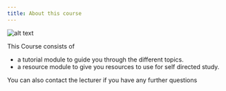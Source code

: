 ```yaml
---
title: About this course
---
```


![alt text](https://cdn.pixabay.com/photo/2017/02/13/02/17/project-management-2061635_960_720.jpg "Project management logo")



This Course consists of 

 - a tutorial module to guide you through the different topics.
 - a resource module to give you resources to use for self directed study.
 
 You can also contact the lecturer if you have any further questions
 


